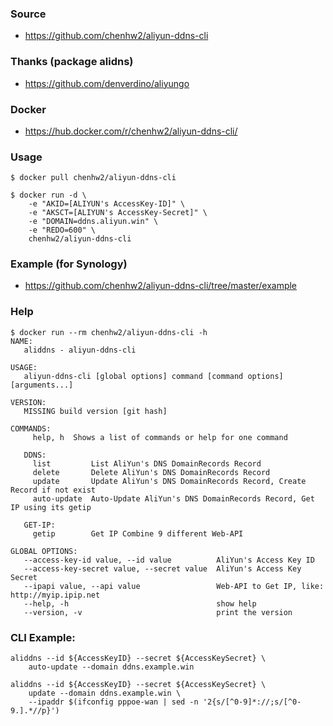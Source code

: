 ### Source
- https://github.com/chenhw2/aliyun-ddns-cli
  
### Thanks (package alidns)
- https://github.com/denverdino/aliyungo
  
### Docker
- https://hub.docker.com/r/chenhw2/aliyun-ddns-cli/
  
### Usage
```
$ docker pull chenhw2/aliyun-ddns-cli

$ docker run -d \
    -e "AKID=[ALIYUN's AccessKey-ID]" \
    -e "AKSCT=[ALIYUN's AccessKey-Secret]" \
    -e "DOMAIN=ddns.aliyun.win" \
    -e "REDO=600" \
    chenhw2/aliyun-ddns-cli
```
  
### Example (for Synology)
- https://github.com/chenhw2/aliyun-ddns-cli/tree/master/example

### Help
```
$ docker run --rm chenhw2/aliyun-ddns-cli -h
NAME:
   aliddns - aliyun-ddns-cli

USAGE:
   aliyun-ddns-cli [global options] command [command options] [arguments...]

VERSION:
   MISSING build version [git hash]

COMMANDS:
     help, h  Shows a list of commands or help for one command

   DDNS:
     list         List AliYun's DNS DomainRecords Record
     delete       Delete AliYun's DNS DomainRecords Record
     update       Update AliYun's DNS DomainRecords Record, Create Record if not exist
     auto-update  Auto-Update AliYun's DNS DomainRecords Record, Get IP using its getip

   GET-IP:
     getip        Get IP Combine 9 different Web-API

GLOBAL OPTIONS:
   --access-key-id value, --id value          AliYun's Access Key ID
   --access-key-secret value, --secret value  AliYun's Access Key Secret
   --ipapi value, --api value                 Web-API to Get IP, like: http://myip.ipip.net
   --help, -h                                 show help
   --version, -v                              print the version
```
  
### CLI Example:
```
aliddns --id ${AccessKeyID} --secret ${AccessKeySecret} \
    auto-update --domain ddns.example.win

aliddns --id ${AccessKeyID} --secret ${AccessKeySecret} \
    update --domain ddns.example.win \
    --ipaddr $(ifconfig pppoe-wan | sed -n '2{s/[^0-9]*://;s/[^0-9.].*//p}')
```
